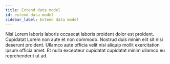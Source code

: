 ```yaml
---
title: Extend data model
id: extend-data-model
sidebar_label: Extend data model
---
```


Nisi Lorem laboris laboris occaecat laboris proident dolor est proident. Cupidatat Lorem non aute et non commodo. Nostrud duis minim elit sit nisi deserunt proident. Ullamco aute officia velit nisi aliquip mollit exercitation ipsum officia amet. Et nulla excepteur cupidatat cupidatat minim ullamco eu reprehenderit ut ad.

